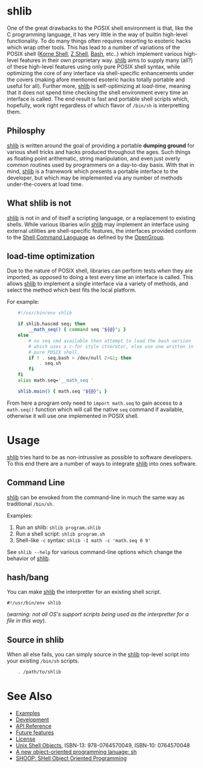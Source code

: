 shlib
=====

One of the great drawbacks to the POSIX shell environment is that, like the C
programming language, it has very little in the way of builtin high-level
functionality.  To do many things often requires resorting to esoteric hacks
which wrap other tools. This has lead to a number of variations of the POSIX
shell ([Korne Shell][ksh], [Z Shell][zsh], [Bash][bash], etc..) which implement
various high-level features in their own proprietary way.  [shlib][] aims
to supply many (all?) of these high-level features using only pure POSIX shell
syntax, while optimizing the core of any interface via shell-specific
enhancements under the covers (making afore mentioned esoteric hacks totally
portable and useful for all).  Further more, [shlib][] is self-optimizing
at *load-time*, meaning that it does not spend time checking the shell
environment every time an interface is called.  The end result is fast and
portable shell scripts which, hopefully, work right regardless of which flavor
of `/bin/sh` is interpretting them.

## Philosphy ##

[shlib][] is written around the goal of providing a portable **dumping
ground** for various shell tricks and hacks produced throughout the ages.  Such
things as floating point arithematic, string manipulation, and even just overly
common routines used by programmers on a day-to-day basis.  With that in mind,
[shlib][] is a framework which presents a portable interface to the developer, but
which may be implemented via any number of methods under-the-covers at load
time.

## What shlib is not ##

[shlib][] is not in and of itself a scripting language, or a replacement to
existing shells.  While various libaries w/in [shlib][] may implement an
interface using external utilities are shell-specific features, the interfaces
provided conform to the [Shell Command Language](http://pubs.opengroup.org/onlinepubs/007904975/utilities/xcu_chap02.html)
as defined by the [OpenGroup](http://www.opengroup.org/).

## load-time optimization ##

Due to the nature of POSIX shell, libraries can perform tests _when_ they are
imported, as opposed to doing a test every time an interface is called.  This
allows [shlib][] to implement a single interface via a variety of methods, and
select the method which best fits the local platform.

For example:

```sh
	#!/usr/bin/env shlib

	if shlib.hascmd seq; then
		__math_seq() { command seq "${@}"; }
	else
		# no seq cmd available then attempt to load the bash version
		# which uses a c-for style itterator, else use one written in
		# pure POSIX shell.
		if ! . seq.bash > /dev/null 2>&1; then
			. seq.sh
		fi
	fi
	alias math.seq='__math_seq '

	shlib.main() { math.seq "${@}"; }
```

From here a program only need to `import math.seq` to gain access to a
`math.seq()` function which will call the native `seq` command if available,
otherwise it will use one implemented in POSIX shell.

Usage
=====

[shlib][] tries hard to be as non-intrussive as possible to software
developers.  To this end there are a number of ways to integrate [shlib][]
into ones software.

Command Line
------------

[shlib][] can be envoked from the command-line in much the same way as
traditional `/bin/sh`.

Examples:

 1. Run an shlib: `shlib program.shlib`
 2. Run a shell script: `shlib program.sh`
 3. Shell-like `-c` syntax: `shlib -I math -c 'math.seq 0 9'`

See `shlib --help` for various command-line options which change the behavior
of [shlib][].

hash/bang
---------

You can make [shlib][] the interpretter for an existing shell script.

	#!/usr/bin/env shlib

(_warning: not all OS's support scripts being used as the interpretter for a
file in this way_).

Source in shlib
---------------

When all else fails, you can simply source in the [shlib][] top-level
script into your existing `/bin/sh` scripts.

```sh
	. /path/to/shlib
```

See Also
========

 * [Examples](examples/)
 * [Development](CONTRIB.md)
 * [API Reference](doc/__index__.md)
 * [Future features](TODO.md)
 * [License](LICENSE)
 * [Unix Shell Objects](https://www.biblio.com/9780764570049), ISBN-13: 978-0764570049, ISBN-10: 0764570048
 * [A new object-oriented programming lanuage: sh](https://dl.acm.org/doi/10.5555/1267257.1267258)
 * [SHOOP: SHell Object Oriented Programming](https://sourceforge.net/projects/shoop/)

[shlib]: http://github.com/major0/shlib "shlib"
[ksh]: http://www.kornshell.com/ "Korne Shell"
[bash]: http://www.gnu.org/software/bash/ "Borne Again Shell"
[zsh]: http://www.zsh.org/ "Z Shell"
